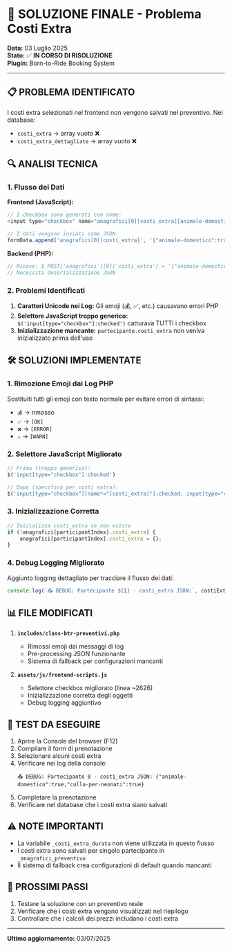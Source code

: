 # 🎯 SOLUZIONE FINALE - Problema Costi Extra

**Data:** 03 Luglio 2025  
**Stato:** ✅ **IN CORSO DI RISOLUZIONE**  
**Plugin:** Born-to-Ride Booking System

---

## 📋 **PROBLEMA IDENTIFICATO**

I costi extra selezionati nel frontend non vengono salvati nel preventivo. Nel database:
- `costi_extra` → array vuoto ❌
- `costi_extra_dettagliate` → array vuoto ❌

## 🔍 **ANALISI TECNICA**

### **1. Flusso dei Dati**

**Frontend (JavaScript):**
```javascript
// I checkbox sono generati con nome:
<input type="checkbox" name="anagrafici[0][costi_extra][animale-domestico]" value="1" />

// I dati vengono inviati come JSON:
formData.append('anagrafici[0][costi_extra]', '{"animale-domestico":true}');
```

**Backend (PHP):**
```php
// Riceve: $_POST['anagrafici'][0]['costi_extra'] = '{"animale-domestico":true}'
// Necessita deserializzazione JSON
```

### **2. Problemi Identificati**

1. **Caratteri Unicode nei Log:** Gli emoji (💰, ✅, etc.) causavano errori PHP
2. **Selettore JavaScript troppo generico:** `$('input[type="checkbox"]:checked')` catturava TUTTI i checkbox
3. **Inizializzazione mancante:** `partecipante.costi_extra` non veniva inizializzato prima dell'uso

## 🛠️ **SOLUZIONI IMPLEMENTATE**

### **1. Rimozione Emoji dai Log PHP**
Sostituiti tutti gli emoji con testo normale per evitare errori di sintassi:
- `💰` → rimosso
- `✅` → `[OK]`
- `❌` → `[ERROR]`
- `⚠️` → `[WARN]`

### **2. Selettore JavaScript Migliorato**
```javascript
// Prima (troppo generico):
$('input[type="checkbox"]:checked')

// Dopo (specifico per costi extra):
$('input[type="checkbox"][name*="[costi_extra]"]:checked, input[type="checkbox"][name^="costi_extra_durata"]:checked')
```

### **3. Inizializzazione Corretta**
```javascript
// Inizializza costi_extra se non esiste
if (!anagrafici[participantIndex].costi_extra) {
    anagrafici[participantIndex].costi_extra = {};
}
```

### **4. Debug Logging Migliorato**
Aggiunto logging dettagliato per tracciare il flusso dei dati:
```javascript
console.log(`📤 DEBUG: Partecipante ${i} - costi_extra JSON:`, costiExtraJson);
```

## 📊 **FILE MODIFICATI**

1. **`includes/class-btr-preventivi.php`**
   - Rimossi emoji dai messaggi di log
   - Pre-processing JSON funzionante
   - Sistema di fallback per configurazioni mancanti

2. **`assets/js/frontend-scripts.js`**
   - Selettore checkbox migliorato (linea ~2626)
   - Inizializzazione corretta degli oggetti
   - Debug logging aggiuntivo

## 🧪 **TEST DA ESEGUIRE**

1. Aprire la Console del browser (F12)
2. Compilare il form di prenotazione
3. Selezionare alcuni costi extra
4. Verificare nei log della console:
   ```
   📤 DEBUG: Partecipante 0 - costi_extra JSON: {"animale-domestico":true,"culla-per-neonati":true}
   ```
5. Completare la prenotazione
6. Verificare nel database che i costi extra siano salvati

## ⚠️ **NOTE IMPORTANTI**

- La variabile `_costi_extra_durata` non viene utilizzata in questo flusso
- I costi extra sono salvati per singolo partecipante in `_anagrafici_preventivo`
- Il sistema di fallback crea configurazioni di default quando mancanti

## 🚀 **PROSSIMI PASSI**

1. Testare la soluzione con un preventivo reale
2. Verificare che i costi extra vengano visualizzati nel riepilogo
3. Controllare che i calcoli dei prezzi includano i costi extra

---

**Ultimo aggiornamento:** 03/07/2025 